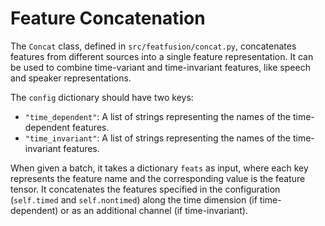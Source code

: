 # Feature Concatenation

The `Concat` class, defined in `src/featfusion/concat.py`, concatenates features from different sources into a single feature representation. It can be used to combine time-variant and time-invariant features, like speech and speaker representations.

The `config` dictionary should have two keys:

- `"time_dependent"`: A list of strings representing the names of the time-dependent features.
- `"time_invariant"`: A list of strings representing the names of the time-invariant features.

When given a batch, it takes a dictionary `feats` as input, where each key represents the feature name and the corresponding value is the feature tensor. It concatenates the features specified in the configuration (`self.timed` and `self.nontimed`) along the time dimension (if time-dependent) or as an additional channel (if time-invariant).

